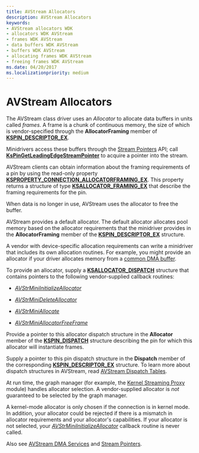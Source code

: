 ```yaml
---
title: AVStream Allocators
description: AVStream Allocators
keywords:
- AVStream allocators WDK
- allocators WDK AVStream
- frames WDK AVStream
- data buffers WDK AVStream
- buffers WDK AVStream
- allocating frames WDK AVStream
- freeing frames WDK AVStream
ms.date: 04/20/2017
ms.localizationpriority: medium
---
```


# AVStream Allocators





The AVStream class driver uses an *Allocator* to allocate data buffers in units called *frames*. A frame is a chunk of continuous memory, the size of which is vendor-specified through the **AllocatorFraming** member of [**KSPIN\_DESCRIPTOR\_EX**](/windows-hardware/drivers/ddi/ks/ns-ks-_kspin_descriptor_ex).

Minidrivers access these buffers through the [Stream Pointers](stream-pointers.md) API; call [**KsPinGetLeadingEdgeStreamPointer**](/windows-hardware/drivers/ddi/ks/nf-ks-kspingetleadingedgestreampointer) to acquire a pointer into the stream.

AVStream clients can obtain information about the framing requirements of a pin by using the read-only property [**KSPROPERTY\_CONNECTION\_ALLOCATORFRAMING\_EX**](./ksproperty-connection-allocatorframing-ex.md). This property returns a structure of type [**KSALLOCATOR\_FRAMING\_EX**](/windows-hardware/drivers/ddi/ks/ns-ks-ksallocator_framing_ex) that describe the framing requirements for the pin.

When data is no longer in use, AVStream uses the allocator to free the buffer.

AVStream provides a default allocator. The default allocator allocates pool memory based on the allocator requirements that the minidriver provides in the **AllocatorFraming** member of the [**KSPIN\_DESCRIPTOR\_EX**](/windows-hardware/drivers/ddi/ks/ns-ks-_kspin_descriptor_ex) structure.

A vendor with device-specific allocation requirements can write a minidriver that includes its own allocation routines. For example, you might provide an allocator if your driver allocates memory from a [common DMA buffer](../kernel/using-common-buffer-system-dma.md).

To provide an allocator, supply a [**KSALLOCATOR\_DISPATCH**](/windows-hardware/drivers/ddi/ks/ns-ks-_ksallocator_dispatch) structure that contains pointers to the following vendor-supplied callback routines:

-   [*AVStrMiniInitializeAllocator*](/windows-hardware/drivers/ddi/ks/nc-ks-pfnkspininitializeallocator)

-   [*AVStrMiniDeleteAllocator*](/windows-hardware/drivers/ddi/ks/nc-ks-pfnksdeleteallocator)

-   [*AVStrMiniAllocate*](/windows-hardware/drivers/ddi/ks/nc-ks-pfnksdefaultallocate)

-   [*AVStrMiniAllocatorFreeFrame*](/windows-hardware/drivers/ddi/ks/nc-ks-pfnksdefaultfree)

Provide a pointer to this allocator dispatch structure in the **Allocator** member of the [**KSPIN\_DISPATCH**](/windows-hardware/drivers/ddi/ks/ns-ks-_kspin_dispatch) structure describing the pin for which this allocator will instantiate frames.

Supply a pointer to this pin dispatch structure in the **Dispatch** member of the corresponding [**KSPIN\_DESCRIPTOR\_EX**](/windows-hardware/drivers/ddi/ks/ns-ks-_kspin_descriptor_ex) structure. To learn more about dispatch structures in AVStream, read [AVStream Dispatch Tables](avstream-dispatch-tables.md).

At run time, the graph manager (for example, the [Kernel Streaming Proxy](/windows-hardware/drivers/ddi/_stream/index) module) handles allocator selection. A vendor-supplied allocator is *not* guaranteed to be selected by the graph manager.

A kernel-mode allocator is only chosen if the connection is in kernel mode. In addition, your allocator could be rejected if there is a mismatch in allocator requirements and your allocator's capabilities. If your allocator is not selected, your [*AVStrMiniInitializeAllocator*](/windows-hardware/drivers/ddi/ks/nc-ks-pfnkspininitializeallocator) callback routine is never called.

Also see [AVStream DMA Services](avstream-dma-services.md) and [Stream Pointers](stream-pointers.md).

 

